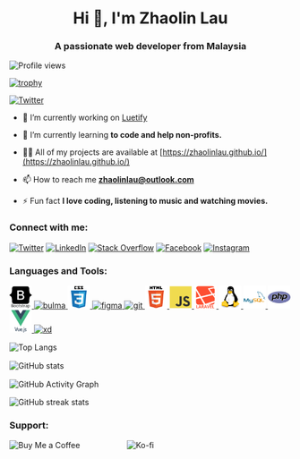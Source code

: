 <h1 align="center">Hi 👋, I'm Zhaolin Lau</h1>
<h3 align="center">A passionate web developer from Malaysia</h3>

<p align="left"> <img src="https://komarev.com/ghpvc/?username=zhaolinlau&label=Profile%20views&color=0e75b6&style=flat" alt="Profile views" /> </p>

<p align="left"> <a href="https://github.com/ryo-ma/github-profile-trophy"><img src="https://github-profile-trophy.vercel.app/?username=zhaolinlau&theme=monokai" alt="trophy" /></a> </p>

<p align="left"> <a href="https://twitter.com/zhaolin_lau" target="blank"><img src="https://img.shields.io/twitter/follow/zhaolin_lau?logo=twitter&style=for-the-badge" alt="Twitter" /></a> </p>

- 🔭 I’m currently working on [Luetify](https://github.com/Luetify)

- 🌱 I’m currently learning **to code and help non-profits.**

- 👨‍💻 All of my projects are available at [https://zhaolinlau.github.io/](https://zhaolinlau.github.io/)

- 📫 How to reach me **zhaolinlau@outlook.com**

- ⚡ Fun fact **I love coding, listening to music and watching movies.**

<h3 align="left">Connect with me:</h3>
<p align="left">
<a href="https://twitter.com/zhaolin_lau" target="blank"><img align="center" src="https://raw.githubusercontent.com/rahuldkjain/github-profile-readme-generator/master/src/images/icons/Social/twitter.svg" alt="Twitter" height="30" width="40" /></a>
<a href="https://linkedin.com/in/zhaolinlau" target="blank"><img align="center" src="https://raw.githubusercontent.com/rahuldkjain/github-profile-readme-generator/master/src/images/icons/Social/linked-in-alt.svg" alt="LinkedIn" height="30" width="40" /></a>
<a href="https://stackoverflow.com/users/16586554" target="blank"><img align="center" src="https://raw.githubusercontent.com/rahuldkjain/github-profile-readme-generator/master/src/images/icons/Social/stack-overflow.svg" alt="Stack Overflow" height="30" width="40" /></a>
<a href="https://fb.com/zhaolinlau" target="blank"><img align="center" src="https://raw.githubusercontent.com/rahuldkjain/github-profile-readme-generator/master/src/images/icons/Social/facebook.svg" alt="Facebook" height="30" width="40" /></a>
<a href="https://instagram.com/zhaolin_lau" target="blank"><img align="center" src="https://raw.githubusercontent.com/rahuldkjain/github-profile-readme-generator/master/src/images/icons/Social/instagram.svg" alt="Instagram" height="30" width="40" /></a>
</p>

<h3 align="left">Languages and Tools:</h3>
<p align="left"> <a href="https://getbootstrap.com" target="_blank" rel="noreferrer"> <img src="https://raw.githubusercontent.com/devicons/devicon/master/icons/bootstrap/bootstrap-plain-wordmark.svg" alt="bootstrap" width="40" height="40"/> </a> <a href="https://bulma.io/" target="_blank" rel="noreferrer"> <img src="https://raw.githubusercontent.com/gilbarbara/logos/804dc257b59e144eaca5bc6ffd16949752c6f789/logos/bulma.svg" alt="bulma" width="40" height="40"/> </a> <a href="https://www.w3schools.com/css/" target="_blank" rel="noreferrer"> <img src="https://raw.githubusercontent.com/devicons/devicon/master/icons/css3/css3-original-wordmark.svg" alt="css3" width="40" height="40"/> </a> <a href="https://www.figma.com/" target="_blank" rel="noreferrer"> <img src="https://www.vectorlogo.zone/logos/figma/figma-icon.svg" alt="figma" width="40" height="40"/> </a> <a href="https://git-scm.com/" target="_blank" rel="noreferrer"> <img src="https://www.vectorlogo.zone/logos/git-scm/git-scm-icon.svg" alt="git" width="40" height="40"/> </a> <a href="https://www.w3.org/html/" target="_blank" rel="noreferrer"> <img src="https://raw.githubusercontent.com/devicons/devicon/master/icons/html5/html5-original-wordmark.svg" alt="html5" width="40" height="40"/> </a> <a href="https://developer.mozilla.org/en-US/docs/Web/JavaScript" target="_blank" rel="noreferrer"> <img src="https://raw.githubusercontent.com/devicons/devicon/master/icons/javascript/javascript-original.svg" alt="javascript" width="40" height="40"/> </a> <a href="https://laravel.com/" target="_blank" rel="noreferrer"> <img src="https://raw.githubusercontent.com/devicons/devicon/master/icons/laravel/laravel-plain-wordmark.svg" alt="laravel" width="40" height="40"/> </a> <a href="https://www.linux.org/" target="_blank" rel="noreferrer"> <img src="https://raw.githubusercontent.com/devicons/devicon/master/icons/linux/linux-original.svg" alt="linux" width="40" height="40"/> </a> <a href="https://www.mysql.com/" target="_blank" rel="noreferrer"> <img src="https://raw.githubusercontent.com/devicons/devicon/master/icons/mysql/mysql-original-wordmark.svg" alt="mysql" width="40" height="40"/> </a> <a href="https://www.php.net" target="_blank" rel="noreferrer"> <img src="https://raw.githubusercontent.com/devicons/devicon/master/icons/php/php-original.svg" alt="php" width="40" height="40"/> </a> <a href="https://vuejs.org/" target="_blank" rel="noreferrer"> <img src="https://raw.githubusercontent.com/devicons/devicon/master/icons/vuejs/vuejs-original-wordmark.svg" alt="vuejs" width="40" height="40"/> </a> <a href="https://www.adobe.com/products/xd.html" target="_blank" rel="noreferrer"> <img src="https://cdn.worldvectorlogo.com/logos/adobe-xd.svg" alt="xd" width="40" height="40"/> </a> </p>

<p><img align="center" src="https://github-readme-stats.vercel.app/api/top-langs?username=zhaolinlau&show_icons=true&locale=en&layout=compact&theme=onedark" alt="Top Langs" /></p>

<p><img align="center" src="https://github-readme-stats.vercel.app/api?username=zhaolinlau&theme=onedark&show_icons=true&locale=en&count_private=true" alt="GitHub stats" /></p>

<p><img align="center" src="https://github-readme-activity-graph.cyclic.app/graph?username=zhaolinlau&theme=vue" alt="GitHub Activity Graph" /></p>

<p><img align="center" src="https://github-readme-streak-stats.herokuapp.com/?user=zhaolinlau&theme=onedark" alt="GitHub streak stats" /></p>

<h3 align="left">Support:</h3>
<p><a href="https://www.buymeacoffee.com/zhaolinlau"> <img align="left" src="https://cdn.buymeacoffee.com/buttons/v2/default-yellow.png" height="50" width="210" alt="Buy Me a Coffee" /></a><a href="https://ko-fi.com/zhaolinlau"> <img align="left" src="https://cdn.ko-fi.com/cdn/kofi3.png?v=3" height="50" width="210" alt="Ko-fi" /></a></p>
